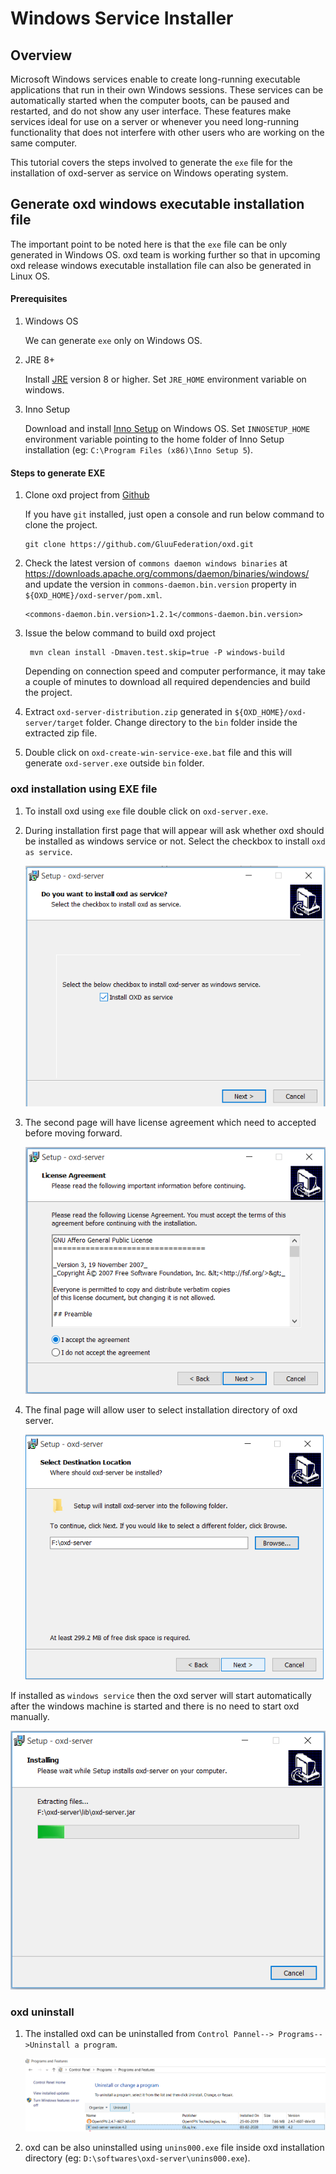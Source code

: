 # Windows Service Installer

## Overview

Microsoft Windows services enable to create long-running executable applications that run in their own Windows sessions. These services can be automatically started when the computer boots, can be paused and restarted, and do not show any user interface. These features make services ideal for use on a server or whenever you need long-running functionality that does not interfere with other users who are working on the same computer.

This tutorial covers the steps involved to generate the `exe` file for the installation of oxd-server as service on Windows operating system.

## Generate oxd windows executable installation file

The important point to be noted here is that the `exe` file can be only generated in Windows OS. oxd team is working further so that in upcoming oxd release windows executable installation file can also be generated in Linux OS.

#### Prerequisites

1. Windows OS

   We can generate `exe` only on Windows OS.

2. JRE 8+

   Install [JRE](https://www.oracle.com/technetwork/java/javase/downloads/jre8-downloads-2133155.html) version 8 or higher. Set `JRE_HOME` environment variable on windows.

3. Inno Setup

   Download and install [Inno Setup](http://www.jrsoftware.org/isdl.php) on Windows OS. Set `INNOSETUP_HOME` environment variable pointing to the home folder of Inno Setup installation (eg: `C:\Program Files (x86)\Inno Setup 5`).

#### Steps to generate EXE

1. Clone oxd project from [Github](https://github.com/GluuFederation/oxd)

   If you have `git` installed, just open a console and run below command to clone the project.
   
   ```
   git clone https://github.com/GluuFederation/oxd.git
   ```
   
2. Check the latest version of `commons daemon windows binaries` at https://downloads.apache.org/commons/daemon/binaries/windows/ and update the version in `commons-daemon.bin.version` property in `${OXD_HOME}/oxd-server/pom.xml`.

   ```
   <commons-daemon.bin.version>1.2.1</commons-daemon.bin.version>
   ```

3. Issue the below command to build oxd project
   
   ```
    mvn clean install -Dmaven.test.skip=true -P windows-build
   ```
   
   Depending on connection speed and computer performance, it may take a couple of minutes to download all required dependencies and build the project.

4. Extract `oxd-server-distribution.zip` generated in `${OXD_HOME}/oxd-server/target` folder. Change directory to the `bin` folder inside the extracted zip file.

5. Double click on `oxd-create-win-service-exe.bat` file and this will generate `oxd-server.exe` outside `bin` folder.

### oxd installation using EXE file

1. To install oxd using `exe` file double click on `oxd-server.exe`.

2. During installation first page that will appear will ask whether oxd should be installed as windows service or not. Select the checkbox to install `oxd as service`.

   ![Page 1](../../img/1_oxd_windows_installation.png)

3. The second page will have license agreement which need to accepted before moving forward.

   ![Page 2](../../img/2_oxd_windows_installation.png)

4. The final page will allow user to select installation directory of oxd server.

   ![Page 3](../../img/3_oxd_windows_installation.png)
   
If installed as `windows service` then the oxd server will start automatically after the windows machine is started and there is no need to start oxd manually.

   ![Page 4](../../img/4_oxd_windows_installation.png)
   
### oxd uninstall

1. The installed oxd can be uninstalled from `Control Pannel--> Programs-->Uninstall a program`.

   ![Uninstall](../../img/oxd_windows_uninstall.png)

2. oxd can be also uninstalled using `unins000.exe` file inside oxd installation directory (eg: `D:\softwares\oxd-server\unins000.exe`).


